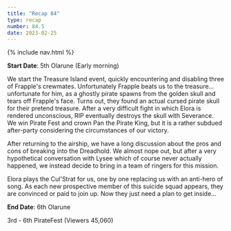 ```yaml
---
title: "Recap 84"
type: recap
number: 84.5
date: 2023-02-25
---
```


{% include nav.html %}

**Start Date**: 5th Olarune (Early morning)

We start the Treasure Island event, quickly encountering and disabling three of Frapple's crewmates. Unfortunately Frapple beats us to the treasure… unfortunate for him, as a ghostly pirate spawns from the golden skull and tears off Frapple's face. Turns out, they found an actual cursed pirate skull for their pretend treasure. After a very difficult fight in which Elora is rendered unconscious, RIP eventually destroys the skull with Severance. We win Pirate Fest and crown Pan the Pirate King, but it is a rather subdued after-party considering the circumstances of our victory.

After returning to the airship, we have a long discussion about the pros and cons of breaking into the Dreadhold. We almost nope out, but after a very hypothetical conversation with Lysee which of course never actually happened, we instead decide to bring in a team of ringers for this mission.

Elora plays the Cul'Strat for us, one by one replacing us with an anti-hero of song. As each new prospective member of this suicide squad appears, they are convinced or paid to join up. Now they just need a plan to get inside…

**End Date**: 6th Olarune

3rd - 6th PirateFest (Viewers 45,060)
